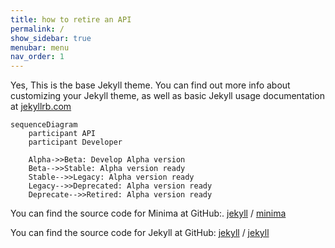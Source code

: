 ```yaml
---
title: how to retire an API
permalink: /
show_sidebar: true
menubar: menu
nav_order: 1
---
```


Yes, This is the base Jekyll theme. You can find out more info about customizing your Jekyll theme, as well as basic Jekyll usage documentation at [jekyllrb.com](https://jekyllrb.com/)

```mermaid
sequenceDiagram
    participant API
    participant Developer

    Alpha->>Beta: Develop Alpha version
    Beta-->>Stable: Alpha version ready
    Stable-->>Legacy: Alpha version ready
    Legacy-->>Deprecated: Alpha version ready
    Deprecate-->>Retired: Alpha version ready
```

You can find the source code for Minima at GitHub:.
[jekyll][jekyll-organization] /
[minima](https://github.com/jekyll/minima)

You can find the source code for Jekyll at GitHub:
[jekyll][jekyll-organization] /
[jekyll](https://github.com/jekyll/jekyll)


[jekyll-organization]: https://github.com/jekyll

